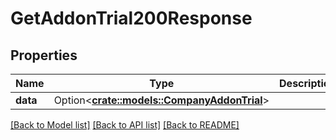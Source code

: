 # GetAddonTrial200Response

## Properties

Name | Type | Description | Notes
------------ | ------------- | ------------- | -------------
**data** | Option<[**crate::models::CompanyAddonTrial**](CompanyAddonTrial.md)> |  | [optional]

[[Back to Model list]](../README.md#documentation-for-models) [[Back to API list]](../README.md#documentation-for-api-endpoints) [[Back to README]](../README.md)


